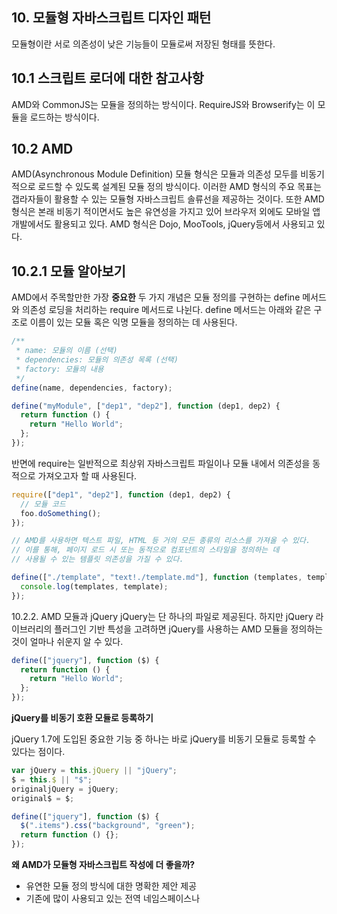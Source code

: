 ## 10. 모듈형 자바스크립트 디자인 패턴

모듈형이란 서로 의존성이 낮은 기능들이 모듈로써 저장된 형태를 뜻한다.

## 10.1 스크립트 로더에 대한 참고사항

AMD와 CommonJS는 모듈을 정의하는 방식이다.
RequireJS와 Browserify는 이 모듈을 로드하는 방식이다.

## 10.2 AMD

AMD(Asynchronous Module Definition) 모듈 형식은 모듈과 의존성 모두를 비동기적으로 로드할 수 있도록 설계된 모듈 정의 방식이다.
이러한 AMD 형식의 주요 목표는 갭라자들이 활용할 수 있는 모듈형 자바스크립트 솔류선을 제공하는 것이다.
또한 AMD 형식은 본래 비동기 적이면서도 높은 유연성을 가지고 있어 브라우저 외에도 모바일 앱 개발에서도 활용되고 있다.
AMD 형식은 Dojo, MooTools, jQuery등에서 사용되고 있다.

## 10.2.1 모듈 알아보기

AMD에서 주목할만한 가장 **중요한** 두 가지 개념은 모듈 정의를 구현하는 define 메서드와 의존성 로딩을 처리하는 require 메서드로 나뉜다.
define 메서드는 아래와 같은 구조로 이름이 있는 모듈 혹은 익명 모듈을 정의하는 데 사용된다.

```javascript
/**
 * name: 모듈의 이름 (선택)
 * dependencies: 모듈의 의존성 목록 (선택)
 * factory: 모듈의 내용
 */
define(name, dependencies, factory);
```

```javascript
define("myModule", ["dep1", "dep2"], function (dep1, dep2) {
  return function () {
    return "Hello World";
  };
});
```

반면에 require는 일반적으로 최상위 자바스크립트 파일이나 모듈 내에서 의존성을 동적으로 가져오고자 할 때 사용된다.

```javascript
require(["dep1", "dep2"], function (dep1, dep2) {
  // 모듈 코드
  foo.doSomething();
});
```

```javascript
// AMD를 사용하면 텍스트 파일, HTML 등 거의 모든 종류의 리소스를 가져올 수 있다.
// 이를 통해, 페이지 로드 시 또는 동적으로 컴포넌트의 스타일을 정의하는 데
// 사용될 수 있는 템플릿 의존성을 가질 수 있다.

define(["./template", "text!./template.md"], function (templates, template) {
  console.log(templates, template);
});
```

10.2.2. AMD 모듈과 jQuery
jQuery는 단 하나의 파일로 제공된다. 하지만 jQuery 라이브러리의 플러그인 기반 특성을 고려하면 jQuery를 사용하는 AMD 모듈을 정의하는 것이
얼마나 쉬운지 알 수 있다.

```javascript
define(["jquery"], function ($) {
  return function () {
    return "Hello World";
  };
});
```

**jQuery를 비동기 호환 모듈로 등록하기**

jQuery 1.7에 도입된 중요한 기능 중 하나는 바로 jQuery를 비동기 모듈로 등록할 수 있다는 점이다.

```javascript
var jQuery = this.jQuery || "jQuery";
$ = this.$ || "$";
originaljQuery = jQuery;
original$ = $;

define(["jquery"], function ($) {
  $(".items").css("background", "green");
  return function () {};
});
```

**왜 AMD가 모듈형 자바스크립트 작성에 더 좋을까?**

- 유연한 모듈 정의 방식에 대한 명확한 제안 제공
- 기존에 많이 사용되고 있는 전역 네임스페이스나 <script> 태그 방식에 비해 훨씬 더 구조화 되어 있다.
- 모듈 정의가 독립적으로 이루어지기 때문에 전역 네임스페이스의 오염을 방지
- 일부 대체 솔루션에 비해 더 효과적이라는 주장이 있다.
- 여러 모듈을 하나의 파일로 가져오기 위한 전송 방식을 제공
- 스크립트 지연 로딩을 지원

### 10.2.3. AMD에 대한 결론

여러 프로젝트에서 AMD를 사용해 본 결과, AMD는 탄탄한 애플리케이션을 작성할 수 있는 등 여러 장점을 제공한다는 결론에 도달했다.
전역 객체의 사용에 대한 걱정을 줄여주고, 변수에 모듈을 할당할 수 있게 해주고, 브라우저 환경의 모듈 작동을 위해 서버 사이드에서 변환이 필요하지 않고,
의존성 관리 측명에서 매우 효율적이다.

## 10.3 CommonJS

CommonJS는 JavaScript를 브라우저 외부 환경(주로 서버 사이드)에서도 사용할 수 있도록 설계된 모듈 시스템이다.
Node.js가 가장 대표적인 CommonJS 구현체로, 서버 사이드 자바스크립트 개발에서 널리 사용되고 있다.

### 10.3.1 모듈 알아보기

CommonJS에서 모듈은 다음과 같은 특성을 가진다

- 각 파일은 하나의 모듈로 취급된다.
- 모듈은 `require` 함수를 통해 다른 모듈을 가져온다.
- 모듈은 `module.exports` 또는 `exports` 객체를 통해 기능을 내보낸다.

```javascript
// math.js - 모듈 내보내기
exports.add = function (a, b) {
  return a + b;
};

module.exports = {
  multiply: function (a, b) {
    return a * b;
  },
};
```

```javascript
// app.js - 모듈 가져오기
const math = require("./math");
console.log(math.multiply(2, 3)); // 6
```

### 10.3.2 CommonJS와 브라우저

CommonJS는 원래 서버 환경을 위해 설계되었기 때문에 비동기 모듈 로딩을 고려하지 않았다. 브라우저에서 CommonJS 모듈을 사용하려면 Browserify나 Webpack과 같은 모듈 번들러가 필요하다.

```javascript
// 브라우저에서 사용하기 위해 Browserify로 번들링된 CommonJS 모듈
const $ = require("jquery");
const _ = require("lodash");

$(".element").on("click", function () {
  console.log(_.map([1, 2, 3], (n) => n * 2));
});
```

### 10.3.3 CommonJS의 장점

- **간단한 문법**: `require`와 `exports`만 있으면 모듈을 정의하고 사용할 수 있다.
- **서버 친화적**: 동기적 로딩 방식으로 서버 환경에 적합하다.
- **큰 생태계**: Node.js와 npm의 생태계를 활용할 수 있다.
- **캐싱**: 한 번 로드된 모듈은 캐싱되어 성능이 향상된다.

### 10.3.4 CommonJS vs AMD

CommonJS와 AMD의 주요 차이점:

1. **로딩 방식**:

   - CommonJS: 동기적 로딩 (서버 환경에 적합)
   - AMD: 비동기적 로딩 (브라우저 환경에 적합)

2. **문법**:

   - CommonJS: `require`와 `exports` 사용
   - AMD: `define`과 콜백 함수 사용

3. **사용 환경**:
   - CommonJS: 주로 서버 사이드 (Node.js)
   - AMD: 주로 클라이언트 사이드 (브라우저)

```javascript
// CommonJS 방식
const module = require("module");
module.doSomething();

// AMD 방식
define(["module"], function (module) {
  module.doSomething();
});
```

### 10.3.5 CommonJS에 대한 결론

CommonJS는 서버 사이드 자바스크립트 개발에서 모듈화를 위한 표준으로 자리 잡았다. Node.js의 성공과 함께 npm 생태계의 성장으로 수많은 패키지가 CommonJS 형식으로 제공되고 있다.

브라우저 환경에서는 번들러를 통한 변환 과정이 필요하지만, 간결한 문법과 직관적인 모듈 관리 방식 덕분에 많은 개발자들이 선호한다. 최근에는 ES 모듈(ESM)이 표준으로 등장하면서 점차 대체되고 있지만, 여전히 많은 프로젝트에서 CommonJS는 중요한 역할을 하고 있다.

## 11. 네임스페이스 패턴

- 네임스페이스는 코드 단위를 고유한 식별자로 그룹화한 것을 뜻함. 하나의 식별자를 여러 네임스페이스에서 참조할 수 있고, 각 식별자는 중첩된(혹은 하위) 네임스페이스의 계층구조를 가질 수 있음.

## 11.2 단일 전역 변수 패턴

- 단일 전역 변수 패턴은 애플리케이션이나 라이브러리의 모든 기능을 단일 전역 객체에 담는 패턴을 뜻함.

```javascript
// 애플리케이션을 위한 단일 전역 객체 생성
const APP = {};

// 이제 APP 객체에 모든 기능을 추가할 수 있음
APP.utils = {
  add: function (a, b) {
    return a + b;
  },
  subtract: function (a, b) {
    return a - b;
  },
};

APP.models = {};
APP.views = {};
```

- 이 패턴의 장점은 전역 네임스페이스 오염을 단 하나의 변수로 최소화할 수 있음. 모든 기능이 단일 객체 내에 구성되어 있어 코드 구조가 명확해짐.

## 11.3 접두사 네임스페이스 패턴

- 접두사 네임스페이스 패턴은 변수나 함수 이름 앞에 고유한 접두사를 붙여 네임스페이스를 구분하는 방식을 뜻함.

```javascript
// 접두사 사용 예시
const MY_PREFIX_add = function (a, b) {
  return a + b;
};

const MY_PREFIX_subtract = function (a, b) {
  return a - b;
};
```

- 이 패턴은 구현이 간단하지만, 코드 양이 많아지면 관리가 어려워질 수 있음. 현대 자바스크립트에서는 잘 사용되지 않음.

## 11.4 객체 리터럴 표기법 패턴

- 객체 리터럴 표기법 패턴은 중괄호를 사용하여 객체를 직접 정의하고, 이를 네임스페이스로 활용하는 방식을 뜻함.

```javascript
const MYAPP = {
  // 상수
  constants: {
    PI: 3.14159,
    MAX_USERS: 1000,
  },

  // 유틸리티 함수
  utils: {
    add: function (a, b) {
      return a + b;
    },
    formatDate: function (date) {
      return date.toISOString();
    },
  },

  // 모델
  models: {
    User: function (name) {
      this.name = name;
    },
  },
};
```

- 이 패턴은 코드의 구조화와 가독성을 높이는 장점이 있음. 관련 기능들을 논리적으로 그룹화할 수 있음.

## 11.5 중첩 네임스페이스 패턴

- 중첩 네임스페이스 패턴은 객체 내부에 다시 객체를 정의하여 계층적인 구조를 만드는 패턴을 뜻함.

```javascript
const MYAPP = {};

// 중첩 네임스페이스 생성
MYAPP.event = {};
MYAPP.event.click = function () {
  console.log("클릭 이벤트 발생");
};

MYAPP.model = {};
MYAPP.model.User = function (name) {
  this.name = name;
};

// 더 깊은 중첩도 가능
MYAPP.utils = {};
MYAPP.utils.math = {};
MYAPP.utils.math.add = function (a, b) {
  return a + b;
};
```

- 이 패턴은 복잡한 애플리케이션에서 관련 기능을 조직화하는 데 유용함. 각 네임스페이스가 존재하는지 확인 후 정의하는 것이 안전함.

## 11.6 즉시 실행 함수 표현식 패턴

- 즉시 실행 함수 표현식(IIFE) 패턴은 함수를 정의하자마자 즉시 실행하여 독립적인 스코프를 만드는 패턴을 뜻함.

```javascript
const MYAPP = (function () {
  // 비공개 변수와 함수
  let privateVar = 0;

  function privateFunction() {
    return privateVar;
  }

  // 공개 API
  return {
    publicVar: "안녕하세요",
    publicFunction: function () {
      privateVar++;
      return privateFunction();
    },
  };
})();
```

- 이 패턴은 프라이빗 변수와 메서드를 만들 수 있고, 클로저를 통해 상태를 유지할 수 있는 장점이 있음.

## 11.7 네임 스페이스 주입 패턴

- 네임스페이스 주입 패턴은 즉시 실행 함수 패턴의 또 다른 변형을 뜻함.
- 함수 내에서 this를 네임스페이스의 프록시로 활용하여 특정 네임스페이스에 메서드와 속성을 주입함.

```javascript
(function (namespace) {
  // 네임스페이스에 메서드와 속성 주입
  namespace.method1 = function () {
    return "method1 실행";
  };

  namespace.property1 = "속성 값";
})((MYAPP = MYAPP || {}));
```

- 이 패턴은 모듈식 개발을 가능하게 하고, 여러 파일에서 동일한 네임스페이스를 확장할 수 있는 장점이 있음.

## 11.8 고급 네임 스페이스 패턴

### 1. 중첩 네임스페이스 자동화 패턴

- 중첩 네임스페이스를 생성하는 과정을 자동화하는 유틸리티 함수를 사용하는 패턴을 뜻함.

```javascript
// 네임스페이스 생성 유틸리티
MYAPP.namespace = function (nsString) {
  const parts = nsString.split(".");
  let parent = MYAPP;

  // MYAPP으로 시작하는 경우 처음 부분 제거
  if (parts[0] === "MYAPP") {
    parts.shift();
  }

  // 각 부분에 대해 존재하지 않는 객체 생성
  for (let i = 0; i < parts.length; i++) {
    const part = parts[i];
    // 존재하지 않는 경우에만 객체 생성
    if (typeof parent[part] === "undefined") {
      parent[part] = {};
    }
    parent = parent[part];
  }
  return parent;
};

// 사용 예시
MYAPP.namespace("MYAPP.modules.module1");
```

### 2. 의존성 선언 패턴

- 모듈이나 함수가 의존하는 다른 모듈이나 객체를 명시적으로 선언하는 패턴을 뜻함.

```javascript
const MYAPP = {};

MYAPP.modules = {};

// 의존성을 선언하는 모듈
MYAPP.modules.module1 = (function () {
  // 의존성 선언
  const dependecies = {
    utils: MYAPP.utils,
    math: MYAPP.utils.math,
  };

  // 모듈 구현
  function doSomething() {
    return dependecies.math.add(1, 2);
  }

  // 공개 API
  return {
    doSomething: doSomething,
  };
})();
```

### 3. 심층 객체 확장 패턴

- 기존 객체를 재귀적으로 순회하며 깊은 수준까지 확장하는 패턴을 뜻함.

```javascript
// 심층 객체 확장 유틸리티
MYAPP.deepExtend = function (target, source) {
  for (const prop in source) {
    if (source.hasOwnProperty(prop)) {
      if (target[prop] && typeof source[prop] === "object") {
        // 재귀적으로 객체 확장
        MYAPP.deepExtend(target[prop], source[prop]);
      } else {
        // 일반 속성 복사
        target[prop] = source[prop];
      }
    }
  }
  return target;
};

// 사용 예시
const defaults = {
  config: {
    theme: "default",
    timeout: 1000,
  },
};

const options = {
  config: {
    theme: "dark",
  },
};

// 기본 설정과 사용자 옵션을 깊게 병합
const settings = MYAPP.deepExtend({}, defaults);
MYAPP.deepExtend(settings, options);
```

- 이 패턴은 복잡한 설정 객체나 옵션을 병합할 때 유용함.

제가 다음 내용을 정리해 드리겠습니다.

## 10장 요약: 모듈형 자바스크립트 디자인 패턴

- **모듈형**: 서로 의존성이 낮은 기능들이 모듈로써 저장된 형태
- **모듈 정의/로딩 방식 구분**:
  - 정의 방식: AMD, CommonJS
  - 로딩 방식: RequireJS, Browserify

### AMD(Asynchronous Module Definition)

- 모듈과 의존성을 비동기적으로 로드하도록 설계됨
- **핵심 개념**: define 메서드(모듈 정의)와 require 메서드(의존성 로딩)
- **장점**:
  - 유연한 모듈 정의 방식 제공
  - 구조화된 코드 작성 가능
  - 전역 네임스페이스 오염 방지
  - 스크립트 지연 로딩 지원
  - 다양한 리소스(텍스트, HTML 등) 가져오기 가능

### CommonJS

- 주로 서버 사이드(Node.js) 환경을 위한 모듈 시스템
- **핵심 개념**: require 함수(모듈 가져오기)와 module.exports/exports(모듈 내보내기)
- **장점**:
  - 간단한 문법
  - 서버 환경에 최적화된 동기적 로딩 방식
  - Node.js와 npm 생태계 활용 가능
  - 모듈 캐싱으로 성능 향상

### AMD vs CommonJS 비교

- **로딩 방식**: AMD(비동기) vs CommonJS(동기)
- **주요 사용 환경**: AMD(브라우저) vs CommonJS(서버)
- **문법**: AMD(define과 콜백) vs CommonJS(require와 exports)

## 11장 요약: 네임스페이스 패턴

### 네임스페이스 패턴 종류

1. **단일 전역 변수 패턴**: 모든 기능을 하나의 전역 객체에 담아 전역 네임스페이스 오염 최소화

2. **접두사 네임스페이스 패턴**: 변수나 함수 이름에 고유 접두사를 붙여 구분

3. **객체 리터럴 표기법 패턴**: 중괄호로 객체를 직접 정의하여 네임스페이스로 활용

4. **중첩 네임스페이스 패턴**: 객체 내부에 계층적인 객체 구조 생성

5. **즉시 실행 함수 표현식(IIFE) 패턴**: 함수를 즉시 실행하여 독립적인 스코프 생성

   - 프라이빗 변수와 메서드 구현 가능
   - 클로저를 통한 상태 유지 가능

6. **네임스페이스 주입 패턴**: this를 프록시로 활용해 특정 네임스페이스에 속성 주입

### 고급 네임스페이스 패턴

1. **중첩 네임스페이스 자동화 패턴**: 중첩 네임스페이스 생성 과정을 자동화하는 유틸리티 함수 사용

2. **의존성 선언 패턴**: 모듈이 의존하는 다른 모듈을 명시적으로 선언

3. **심층 객체 확장 패턴**: 객체를 재귀적으로 순회하며 깊은 수준까지 확장하는 패턴
